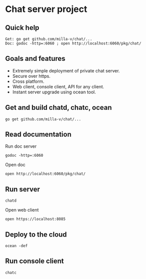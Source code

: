 Chat server project
===================

Quick help
----------
	Get: go get github.com/milla-v/chat/...
	Doc: godoc -http=:6060 ; open http://localhost:6060/pkg/chat/

Goals and features
------------------

- Extremely simple deployment of private chat server.
- Secure over https.
- Cross platform.
- Web client, console client, API for any client.
- Instant server upgrade using ocean tool.

Get and build chatd, chatc, ocean
---------------------------------

	go get github.com/milla-v/chat/...

Read documentation
------------------

Run doc server

    godoc -http=:6060

Open doc

	open http://localhost:6060/pkg/chat/

Run server
------------

    chatd

Open web client

	open https://localhost:8085

Deploy to the cloud
-------------------

	ocean -def

Run console client
------------------

	chatc
 
